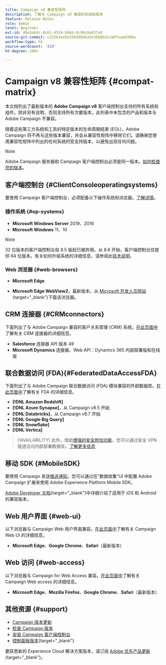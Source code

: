 ```yaml
---
title: Campaign v8 兼容性矩阵
description: 了解与 Campaign v8 兼容的系统和版本
feature: Release Notes
role: Admin
level: Beginner
exl-id: 4be3a6dc-0c61-4534-b9dd-6c99c8a037a9
source-git-commit: c225b3ee5b356d98d6a5e3bb9bd1cb0feae0300a
workflow-type: ht
source-wordcount: '429'
ht-degree: 100%

---
```


# Campaign v8 兼容性矩阵 {#compat-matrix}

本文档列出了最新版本的 **Adobe Campaign v8** 客户端控制台支持的所有系统和组件。除非另有说明，否则支持所有次要版本。此列表中未包含的产品和版本与 Adobe Campaign 不兼容。

随着这些第三方系统和工具的特定版本的生命周期结束 (EOL)，Adobe Campaign 将不再与这些版本兼容，并会从兼容性矩阵中移除它们。请确保您使用兼容性矩阵中列出的任何系统的受支持版本，以避免出现任何问题。

>[!NOTE]
>
>Adobe Campaign 服务器和 Campaign 客户端控制台必须是同一版本。[如何检查您的版本](upgrades.md#version)。

## 客户端控制台 {#ClientConsoleoperatingsystems}

要使用 Campaign 客户端控制台，必须配备以下操作系统和浏览器。[了解详情](connect.md)。

### 操作系统 {#op-systems}

* **Microsoft Windows Server** 2019、2016
* **Microsoft Windows** 11、10

>[!NOTE]
>32 位版本的客户端控制台自 8.5 版起已被弃用。从 8.6 开始，客户端控制台仅提供 64 位版本。有关如何升级系统的详细信息，请参阅此[技术说明](../../technotes/upgrades/console.md)。

### Web 浏览器 {#web-browsers}

* **Microsoft Edge**

* **Microsoft Edge WebView2**，最新版本。从 [Microsoft 开发人员网站](http://www.adobe.com/go/acc-ms-webview2-runtime-download_cn){target="_blank"}下载该浏览器。

## CRM 连接器 {#CRMconnectors}

下面列出了与 Adobe Campaign 兼容的客户关系管理 (CRM) 系统。[在此页面中](../connect/crm.md)了解有关 CRM 连接器的详细信息。

* **Salesforce** 连接器 API 版本 49
* **Microsoft Dynamics** 连接器、Web API：Dynamics 365 内部部署版和在线版

## 联合数据访问 (FDA){#FederatedDataAccessFDA}

下面列出了与 Adobe Campaign 联合数据访问 (FDA) 模块兼容的外部数据库。[在此页面中](../connect/fda.md)了解有关 FDA 的详细信息。

* **[!DNL Amazon Redshift]**
* **[!DNL Azure Synapse]**，从 Campaign v8.5 开始
* **[!DNL Databricks]**，从 Campaign v8.7 开始
* **[!DNL Google Big Query]**
* **[!DNL Snowflake]**
* **[!DNL Vertica]**


>[!AVAILABILITY]
>此外，借助[增强的安全附加功能](../config/enhanced-security.md#secure-vpn-tunneling)，您可以通过安全 VPN 隧道访问内部部署数据库。[了解更多信息](../config/enhanced-security.md#vpn-callouts)

## 移动 SDK {#MobileSDK}

要使用 Campaign 发送[推送通知](../send/push.md)，您可以通过在“数据收集”UI 中配置 Adobe Campaign 扩展来使用 Adobe Experience Platform Mobile SDK。

[Adobe Developer 文档](https://developer.adobe.com/client-sdks/home/){target="_blank"}中详细介绍了适用于 iOS 和 Android 的兼容版本。

## Web 用户界面 {#web-ui}

以下浏览器与 Campaign Web 用户界面兼容。[在此页面中](campaign-ui.md#ac-web-ui)了解有关 Campaign Web UI 的详细信息。

* **Microsoft Edge**、**Google Chrome**、**Safari**（最新版本）

## Web 访问 {#web-access}

以下浏览器与 Campaign for Web Access 兼容。[在此页面中](connect.md#web-access)了解有关 Campaign Web access 的详细信息。

* **Microsoft Edge**、**Mozilla Firefox**、**Google Chrome**、**Safari**（最新版本）

## 其他资源 {#support}

* [Campaign 版本更新](upgrades.md)
* [检查 Campaign 版本](upgrades.md#version)
* [安装 Campaign 客户端控制台](connect.md)
* [控制面板版本](https://experienceleague.adobe.com/docs/control-panel/using/release-notes.html?lang=zh-Hans){target="_blank"}

要获悉新的 Experience Cloud 解决方案版本，请订阅 [Adobe 优先产品更新](https://www.adobe.com/cn/subscription/priority-product-update.html){target="_blank"}。